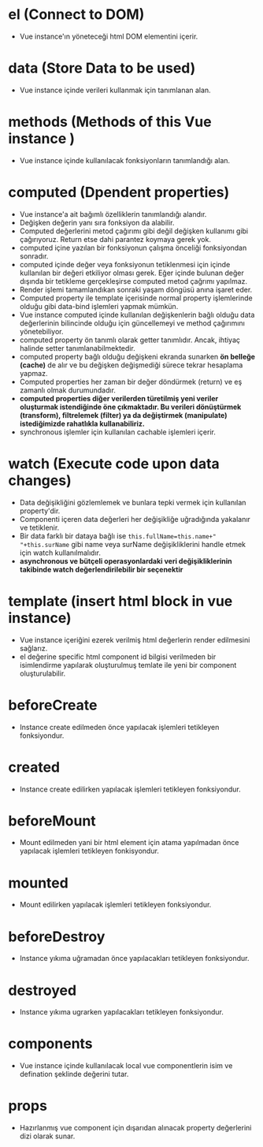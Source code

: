 # **el** (Connect to DOM)
- Vue instance'ın yöneteceği html DOM elementini içerir.

# **data** (Store Data to be used)
- Vue instance içinde verileri kullanmak için tanımlanan alan.

# **methods** (Methods of this Vue instance )
- Vue instance içinde kullanılacak fonksiyonların tanımlandığı alan.

# **computed** (Dpendent properties)
- Vue instance'a ait bağımlı özelliklerin tanımlandığı alandır.
- Değişken değerin yanı sıra fonksiyon da alabilir.
- Computed değerlerini metod çağırımı gibi değil değişken kullanımı gibi çağırıyoruz. Return etse dahi parantez koymaya gerek yok.
- computed içine yazılan bir fonksiyonun çalışma önceliği fonksiyondan sonradır.
- computed içinde değer veya fonksiyonun tetiklenmesi için içinde kullanılan bir değeri etkiliyor olması gerek. Eğer içinde bulunan değer dışında bir tetikleme gerçekleşirse computed metod çağrımı yapılmaz.
- Render işlemi tamamlandıkan sonraki yaşam döngüsü anına işaret eder.
- Computed property ile template içerisinde normal property işlemlerinde olduğu gibi data-bind işlemleri yapmak mümkün.
- Vue instance computed içinde kullanılan değişkenlerin bağlı olduğu data değerlerinin bilincinde olduğu için güncellemeyi ve method çağırımını yönetebiliyor.
- computed property ön tanımlı olarak getter tanımlıdır. Ancak, ihtiyaç halinde setter tanımlanabilmektedir.
- computed property bağlı olduğu değişkeni ekranda sunarken **ön belleğe (cache)** de alır ve bu değişken değişmediği sürece tekrar hesaplama yapmaz.
- Computed properties her zaman bir değer döndürmek (return) ve eş zamanlı olmak durumundadır.
- **computed properties diğer verilerden türetilmiş yeni veriler oluşturmak istendiğinde öne çıkmaktadır. Bu verileri dönüştürmek (transform), filtrelemek (filter) ya da değiştirmek (manipulate) istediğimizde rahatlıkla kullanabiliriz.**
- synchronous işlemler için kullanılan cachable işlemleri içerir.

# **watch** (Execute code upon data changes)
- Data değişikliğini gözlemlemek ve bunlara tepki vermek için kullanılan property'dir.
- Componenti içeren data değerleri her değişikliğe uğradığında yakalanır ve tetiklenir.
- Bir data farklı bir dataya bağlı ise `this.fullName=this.name+" "+this.surName` gibi name veya surName değişikliklerini handle etmek için watch kullanılmalıdır.
- **asynchronous ve bütçeli operasyonlardaki veri değişikliklerinin takibinde watch değerlendirilebilir bir seçenektir**

# **template** (insert html block in vue instance)
- Vue instance içeriğini ezerek verilmiş html değerlerin render edilmesini sağlarız.
- el değerine specific html component id bilgisi verilmeden bir isimlendirme yapılarak oluşturulmuş temlate ile yeni bir component oluşturulabilir.

# **beforeCreate**
- Instance create edilmeden önce yapılacak işlemleri tetikleyen fonksiyondur.

# **created** 
- Instance create edilirken yapılacak işlemleri tetikleyen fonksiyondur.

# **beforeMount**
- Mount edilmeden yani bir html element için atama yapılmadan önce yapılacak işlemleri tetikleyen fonkisyondur.

# **mounted**
- Mount edilirken yapılacak işlemleri tetikleyen fonksiyondur.

# **beforeDestroy**
- Instance yıkıma uğramadan önce yapılacakları tetikleyen fonksiyondur.

# **destroyed**
- Instance yıkıma ugrarken yapılacakları tetikleyen fonksiyondur.

# **components**
- Vue instance içinde kullanılacak local vue componentlerin isim ve defination şeklinde değerini tutar.

# **props**
- Hazırlanmış vue component için dışarıdan alınacak property değerlerini dizi olarak sunar.





